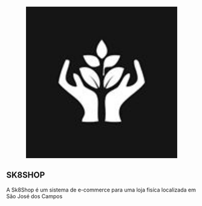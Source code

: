 <p align="center"><img src="/public/images/logo.jpg" width="400"></p>


## SK8SHOP

A Sk8Shop é um sistema de e-commerce para uma loja fisíca localizada em São José dos Campos

